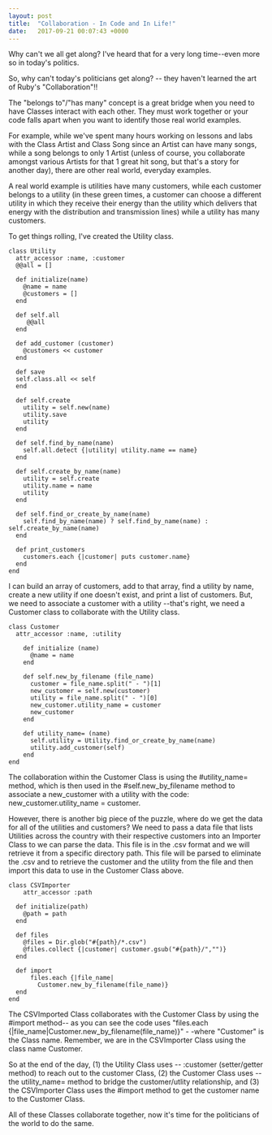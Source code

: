 ```yaml
---
layout: post
title:  "Collaboration - In Code and In Life!"
date:   2017-09-21 00:07:43 +0000
---
```



Why can't we all get along?  I've heard that for a very long time--even more so in today's politics.

So, why can't today's politicians get along? -- they haven't learned the art of Ruby's "Collaboration"!!

The "belongs to"/"has many" concept is a great bridge when you need to have Classes interact with each other.  They must work together or your code falls apart when you want to identify those real world examples.  

For example, while we've spent many hours working on lessons and labs with the Class Artist and Class Song since an Artist can have many songs, while a song belongs to only 1 Artist (unless of course, you collaborate amongst various Artists for that 1 great hit song, but that's a story for another day), there are other real world, everyday examples.

A real world example is utilities have many customers, while each customer belongs to a utility  (in these green times, a customer can choose a different utility in which they receive their energy than the utility which delivers that energy with the distribution and transmission lines) while a utility has many customers.

To get things rolling, I've created the Utility class.

```
class Utility
  attr_accessor :name, :customer
  @@all = []

  def initialize(name)
    @name = name
    @customers = []
  end

  def self.all
     @@all
  end

  def add_customer (customer)
    @customers << customer
  end

  def save
  self.class.all << self
  end

  def self.create
    utility = self.new(name)
    utility.save
    utility
  end

  def self.find_by_name(name)
    self.all.detect {|utility| utility.name == name}
  end

  def self.create_by_name(name)
    utility = self.create
    utility.name = name
    utility
  end

  def self.find_or_create_by_name(name)
    self.find_by_name(name) ? self.find_by_name(name) : self.create_by_name(name)
  end

  def print_customers
    customers.each {|customer| puts customer.name}
  end
end

```

I can build an array of customers, add to that array, find a utility by name, create a new utility if one doesn't exist, and print a list of customers.
But, we need to associate a customer with a utility --that's right, we need a Customer class to collaborate with the Utility class. 


```
class Customer
  attr_accessor :name, :utility

    def initialize (name)
      @name = name
    end

    def self.new_by_filename (file_name)
      customer = file_name.split(" - ")[1]
      new_customer = self.new(customer)
      utility = file_name.split(" - ")[0]
      new_customer.utility_name = customer
      new_customer
    end

    def utility_name= (name)
      self.utility = Utility.find_or_create_by_name(name)
      utility.add_customer(self)
    end
end

```

The collaboration within the Customer Class is using the #utility_name= method, which is then used in the #self.new_by_filename method to associate a new_customer with a utility with the code: new_customer.utility_name = customer.


However, there is another big piece of the puzzle, where do we get the data for all of the utilities and customers?  We need to pass a data file that lists Utilities across the country with their respective customers into an Importer Class to we can parse the data.  This file is in the .csv format and we will retrieve it from a specific directory path. This file will be parsed to eliminate the .csv and to retrieve the customer and the utility from the file and then import this data to use in the Customer Class above.

```
class CSVImporter
    attr_accessor :path

  def initialize(path)
    @path = path
  end

  def files
    @files = Dir.glob("#{path}/*.csv")
    @files.collect {|customer| customer.gsub("#{path}/","")}
  end

  def import
      files.each {|file_name|
        Customer.new_by_filename(file_name)}
  end
end
```

The CSVImported Class collaborates with the Customer Class by using the #import method-- as you can see the code uses "files.each {|file_name|Customer.new_by_filename(file_name)}" - -where "Customer" is the Class name.  Remember, we are in the CSVImporter Class using the class name Customer.

So at the end of the day, (1) the Utility Class uses --  :customer (setter/getter method) to reach out to the customer Class, (2) the Customer Class uses -- the utility_name= method to bridge the customer/utlity relationship, and (3) the CSVImporter Class uses the #import method to get the customer name to the Customer Class.

All of these Classes collaborate together, now it's time for the politicians of the world to do the same.











